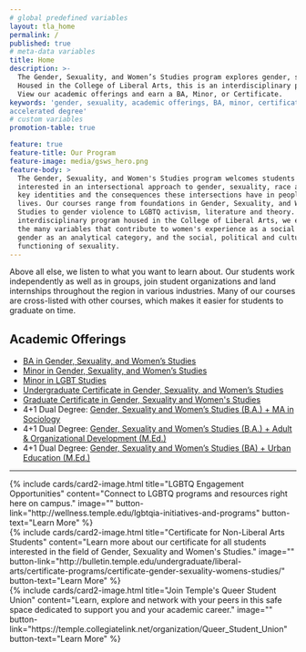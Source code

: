 ```yaml
---
# global predefined variables
layout: tla_home
permalink: /
published: true
# meta-data variables
title: Home
description: >-
  The Gender, Sexuality, and Women’s Studies program explores gender, sexuality, race, and other identities.
  Housed in the College of Liberal Arts, this is an interdisciplinary program at Temple University.
  View our academic offerings and earn a BA, Minor, or Certificate.
keywords: 'gender, sexuality, academic offerings, BA, minor, certificate,
accelerated degree'
# custom variables
promotion-table: true

feature: true
feature-title: Our Program
feature-image: media/gsws_hero.png
feature-body: >
  The Gender, Sexuality, and Women's Studies program welcomes students
  interested in an intersectional approach to gender, sexuality, race and other
  key identities and the consequences these intersections have in people’s
  lives. Our courses range from foundations in Gender, Sexuality, and Women’s
  Studies to gender violence to LGBTQ activism, literature and theory. As an
  interdisciplinary program housed in the College of Liberal Arts, we explore
  the many variables that contribute to women's experience as a social group,
  gender as an analytical category, and the social, political and cultural
  functioning of sexuality.
---
```

Above all else, we listen to what you want to learn about. Our students work independently as well as in groups, join student organizations and land internships throughout the region in various industries. Many of our courses are cross-listed with other courses, which makes it easier for students to graduate on time.

## Academic Offerings

- [BA in Gender, Sexuality, and Women’s Studies](http://bulletin.temple.edu/undergraduate/liberal-arts/gender-sexuality-womens-studies/ba-gender-sexuality-womens-studies/)
- [Minor in Gender, Sexuality, and Women’s Studies](http://bulletin.temple.edu/undergraduate/liberal-arts/gender-sexuality-womens-studies/minor-gender-sexuality-womens-studies/)
- [Minor in LGBT Studies](http://bulletin.temple.edu/undergraduate/liberal-arts/gender-sexuality-womens-studies/minor-lesbian-gay-bisexual-transgender-lgbt/)
- [Undergraduate Certificate in Gender, Sexuality, and Women’s Studies](http://bulletin.temple.edu/undergraduate/liberal-arts/certificate-programs/certificate-gender-sexuality-womens-studies/)
- [Graduate Certificate in Gender, Sexuality and Women's Studies](https://www.cla.temple.edu/gender-sexuality-and-womens-studies/graduate#graduate-certificate-program/)
- 4+1 Dual Degree: [Gender, Sexuality and Women’s Studies (B.A.) + MA in Sociology](https://liberalarts.temple.edu/ba-gender-sexuality-and-womens-studies-ma)
- 4+1 Dual Degree: [Gender, Sexuality and Women’s Studies (B.A.) + Adult & Organizational Development (M.Ed.)](https://education.temple.edu/node/49403)
- 4+1 Dual Degree: [Gender, Sexuality and Women’s Studies (BA) + Urban Education (M.Ed.)](https://education.temple.edu/node/49793)

___

<div class="row row-wide">
  <div class="col m12 l4">{% include cards/card2-image.html
    title="LGBTQ Engagement Opportunities"
    content="Connect to LGBTQ programs and resources right here on campus."
    image=""
    button-link="http://wellness.temple.edu/lgbtqia-initiatives-and-programs"
    button-text="Learn More" %}
  </div>
  <div class="row row-wide">
    <div class="col m12 l4">{% include cards/card2-image.html
      title="Certificate for Non-Liberal Arts Students"
      content="Learn more about our certificate for all students interested in the field of Gender, Sexuality and Women's Studies."
      image=""
      button-link="http://bulletin.temple.edu/undergraduate/liberal-arts/certificate-programs/certificate-gender-sexuality-womens-studies/"
      button-text="Learn More" %}
    </div>
    <div class="row row-wide">
      <div class="col m12 l4">{% include cards/card2-image.html
        title="Join Temple's Queer Student Union"
        content="Learn, explore and network with your peers in this safe space dedicated to support you and your academic career."
        image=""
        button-link="https://temple.collegiatelink.net/organization/Queer_Student_Union"
        button-text="Learn More" %}
      </div>
</div>

